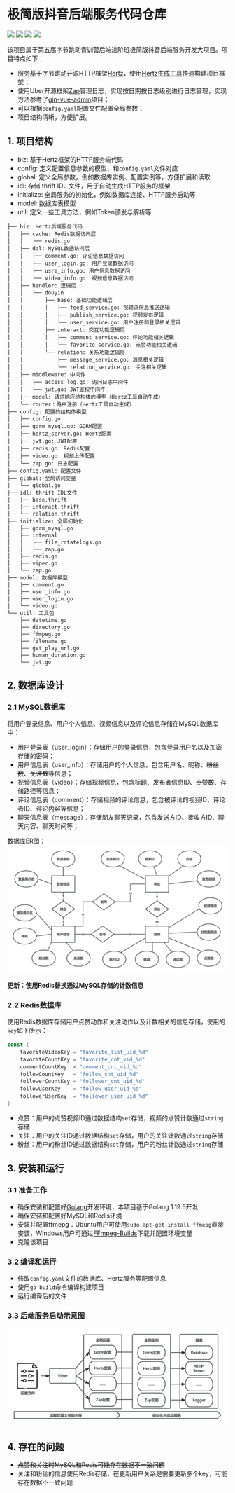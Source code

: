# 极简版抖音后端服务代码仓库

<div align=left>
<img src="https://img.shields.io/badge/golang-1.19.5-blue"/>
<img src="https://img.shields.io/badge/hertz-0.5.1-lightBlue"/>
<img src="https://img.shields.io/badge/gorm-1.24.3-red"/>
<img src="https://img.shields.io/badge/license-MIT-green"/>
</div>

该项目属于第五届字节跳动青训营后端进阶班极简版抖音后端服务开发大项目。项目特点如下：
- 服务基于字节跳动开源HTTP框架[Hertz](https://www.cloudwego.io/zh/docs/hertz/overview/)，使用[Hertz生成工具](https://www.cloudwego.io/zh/docs/hertz/tutorials/toolkit/toolkit/)快速构建项目框架；
- 使用Uber开源框架[Zap](https://github.com/uber-go/zap)管理日志，实现按日期按日志级别进行日志管理，实现方法参考了[gin-vue-admin](https://github.com/flipped-aurora/gin-vue-admin)项目；
- 可以根据`config.yaml`配置文件配置全局参数；
- 项目结构清晰，方便扩展。


## 1. 项目结构
- biz: 基于Hertz框架的HTTP服务端代码
- config: 定义配置信息参数的模型，和`config.yaml`文件对应
- global: 定义全局参数，例如数据库实例、配置实例等，方便扩展和读取
- idl: 存储 thrift IDL 文件，用于自动生成HTTP服务的框架
- initialize: 全局服务的初始化，例如数据库连接、HTTP服务启动等
- model: 数据库表模型
- util: 定义一些工具方法，例如Token颁发与解析等
```
├── biz: Hertz后端服务代码
│	├── cache: Redis数据访问层
│	│	└── redis.go
│	├── dal: MySQL数据访问层
│	│	├── comment.go: 评论信息数据访问
│	│	├── user_login.go: 用户登录数据访问
│	│	├── usre_info.go: 用户信息数据访问
│	│	└── video_info.go: 视频信息数据访问
│	├── handler: 逻辑层
│	│	└── douyin
│	│		├── base: 基础功能逻辑层
│	│		│	├── feed_service.go: 视频流信息推送逻辑
│	│		│	├── publish_service.go: 视频发布逻辑
│	│		│	└── user_service.go: 用户注册和登录相关逻辑
│	│		├── interact: 交互功能逻辑层
│	│		│	├── comment_service.go: 评论功能相关逻辑
│	│		│	└── favorite_service.go: 点赞功能相关逻辑
│	│		└── relation: 关系功能逻辑层
│	│			├── message_service.go: 消息相关逻辑
│	│			└── relation_service.go: 关注相关逻辑
│	├── middleware: 中间件
│	│	├── access_log.go: 访问日志中间件
│	│	└── jwt.go: JWT鉴权中间件
│	├── model: 请求响应结构体的模型（Hertz工具自动生成）
│	└── router：路由注册（Hertz工具自动生成）
├── config: 配置的结构体模型
│	├── config.go
│	├── gorm_mysql.go: GORM配置
│	├── hertz_server.go: Hertz配置
│	├── jwt.go: JWT配置
│	├── redis.go: Redis配置
│	├── video.go: 视频上传配置
│	└── zap.go: 日志配置
├── config.yaml: 配置文件
├── global: 全局访问变量
│	└── global.go
├── idl: thrift IDL文件
│	├── base.thrift
│	├── interact.thrift
│	└── relation.thrift
├── initialize: 全局初始化
│	├── gorm_mysql.go
│	├── internal
│	│	├── file_rotatelogs.go
│	│	└── zap.go
│	├── redis.go
│	├── viper.go
│	└── zap.go
├── model: 数据库模型
│	├── comment.go
│	├── user_info.go
│	├── user_login.go
│	└── video.go
└── util: 工具包
	├── datetime.go
	├── directory.go
	├── ffmpeg.go
	├── filename.go
	├── get_play_url.go
	├── human_duration.go
	└── jwt.go
```

## 2. 数据库设计
### 2.1 MySQL数据库
将用户登录信息、用户个人信息、视频信息以及评论信息存储在MySQL数据库中：
- 用户登录表（user_login）：存储用户的登录信息，包含登录用户名以及加密存储的密码；
- 用户信息表（user_info）：存储用户的个人信息，包含用户名、昵称、~~粉丝数~~、~~关注数~~等信息；
- 视频信息表（video）：存储视频信息，包含标题、发布者信息ID、~~点赞数~~、存储路径等信息；
- 评论信息表（comment）：存储视频的评论信息，包含被评论的视频ID、评论者ID、评论内容等信息；
- 聊天信息表（message）：存储朋友聊天记录，包含发送方ID、接收方ID、聊天内容、聊天时间等；

数据库ER图：
![image](imgs/er.jpg)

**更新：使用Redis替换通过MySQL存储的计数信息**

### 2.2 Redis数据库
使用Redis数据库存储用户点赞动作和关注动作以及计数相关的信息存储，使用的`key`如下所示：
```go
const (
	favoriteVideoKey = "favorite_list_uid_%d"
	favoriteCountKey = "favorite_cnt_vid_%d"
	commentCountKey  = "comment_cnt_vid_%d"
	followCountKey   = "follow_cnt_uid_%d"
	followerCountKey = "follower_cnt_uid_%d"
	followUserKey    = "follow_user_uid_%d"
	followerUserKey  = "follower_user_uid_%d"
)
```
- 点赞：用户的点赞视频ID通过数据结构`set`存储，视频的点赞计数通过`string`存储
- 关注：用户的关注ID通过数据结构`set`存储，用户的关注计数通过`string`存储
- 粉丝：用户的粉丝ID通过数据结构`set`存储，用户的粉丝计数通过`string`存储

## 3. 安装和运行
### 3.1 准备工作
- 确保安装和配置好[Golang](https://golang.google.cn/)开发环境，本项目基于Golang 1.19.5开发
- 确保安装和配置好MySQL和Redis环境
- 安装并配置ffmepg：Ubuntu用户可使用`sudo apt-get install ffmepg`直接安装，Windows用户可通过[FFmpeg-Builds](https://github.com/BtbN/FFmpeg-Builds/releases)下载并配置环境变量
- 克隆该项目
### 3.2 编译和运行
- 修改`config.yaml`文件的数据库、Hertz服务等配置信息
- 使用`go build`命令编译构建项目
- 运行编译后的文件

### 3.3 后端服务启动示意图
![image](imgs/run.jpg)

## 4. 存在的问题
- ~~点赞和关注时MySQL和Redis可能存在数据不一致问题~~
- 关注和粉丝的信息使用Redis存储，在更新用户关系是需要更新多个key，可能存在数据不一致问题

